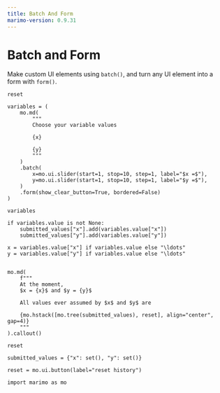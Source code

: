 ```yaml
---
title: Batch And Form
marimo-version: 0.9.31
---
```


# Batch and Form
<!---->
Make custom UI elements using `batch()`, and turn any UI element
into a form with `form()`.

```{.python.marimo}
reset

variables = (
    mo.md(
        """
        Choose your variable values

        {x}

        {y}
        """
    )
    .batch(
        x=mo.ui.slider(start=1, stop=10, step=1, label="$x =$"),
        y=mo.ui.slider(start=1, stop=10, step=1, label="$y =$"),
    )
    .form(show_clear_button=True, bordered=False)
)

variables
```

```{.python.marimo}
if variables.value is not None:
    submitted_values["x"].add(variables.value["x"])
    submitted_values["y"].add(variables.value["y"])

x = variables.value["x"] if variables.value else "\ldots"
y = variables.value["y"] if variables.value else "\ldots"


mo.md(
    f"""
    At the moment,
    $x = {x}$ and $y = {y}$

    All values ever assumed by $x$ and $y$ are

    {mo.hstack([mo.tree(submitted_values), reset], align="center", gap=4)}
    """
).callout()
```

```{.python.marimo}
reset

submitted_values = {"x": set(), "y": set()}
```

```{.python.marimo}
reset = mo.ui.button(label="reset history")
```

```{.python.marimo}
import marimo as mo
```